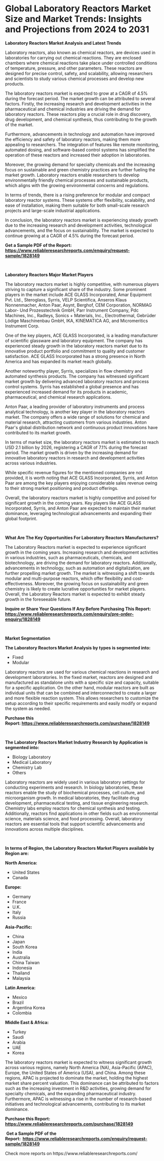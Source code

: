 <p><h1>Global Laboratory Reactors Market Size and Market Trends: Insights and Projections from 2024 to 2031</h1></p><p><strong>Laboratory Reactors Market Analysis and Latest Trends</strong></p>
<p><p>Laboratory reactors, also known as chemical reactors, are devices used in laboratories for carrying out chemical reactions. They are enclosed chambers where chemical reactions take place under controlled conditions of temperature, pressure, and other parameters. These reactors are designed for precise control, safety, and scalability, allowing researchers and scientists to study various chemical processes and develop new products.</p><p>The laboratory reactors market is expected to grow at a CAGR of 4.5% during the forecast period. The market growth can be attributed to several factors. Firstly, the increasing research and development activities in the pharmaceutical and chemical industries are driving the demand for laboratory reactors. These reactors play a crucial role in drug discovery, drug development, and chemical synthesis, thus contributing to the growth of the market.</p><p>Furthermore, advancements in technology and automation have improved the efficiency and safety of laboratory reactors, making them more appealing to researchers. The integration of features like remote monitoring, automated dosing, and software-based control systems has simplified the operation of these reactors and increased their adoption in laboratories.</p><p>Moreover, the growing demand for specialty chemicals and the increasing focus on sustainable and green chemistry practices are further fueling the market growth. Laboratory reactors enable researchers to develop environmentally friendly chemical processes and sustainable products, which aligns with the growing environmental concerns and regulations.</p><p>In terms of trends, there is a rising preference for modular and compact laboratory reactor systems. These systems offer flexibility, scalability, and ease of installation, making them suitable for both small-scale research projects and large-scale industrial applications.</p><p>In conclusion, the laboratory reactors market is experiencing steady growth due to the increasing research and development activities, technological advancements, and the focus on sustainability. The market is expected to continue growing at a CAGR of 4.5% during the forecast period.</p></p>
<p><strong>Get a Sample PDF of the Report:&nbsp; <a href="https://www.reliableresearchreports.com/enquiry/request-sample/1828149">https://www.reliableresearchreports.com/enquiry/request-sample/1828149</a></strong></p>
<p>&nbsp;</p>
<p><strong>Laboratory Reactors Major Market Players</strong></p>
<p><p>The laboratory reactors market is highly competitive, with numerous players striving to capture a significant share of the industry. Some prominent players in the market include ACE GLASS Incorporated, Amar Equipment Pvt. Ltd., Steroglass, Syrris, VELP Scientifica, Anseros Klaus Nonnenmacher, Anton Paar, Asynt, Berghof, CEM Corporation, NORMAG Labor- Und Prozesstechnik GmbH, Parr Instrument Company, Pdc Machines, Inc., Radleys, Sonics + Materials, Inc., Electrothermal, Gebrüder Lödige Maschinenbau GmbH, IKA, KINEMATICA AG, and Micromeritics Instrument Corp.</p><p>One of the key players, ACE GLASS Incorporated, is a leading manufacturer of scientific glassware and laboratory equipment. The company has experienced steady growth in the laboratory reactors market due to its innovative product portfolio and commitment to quality and customer satisfaction. ACE GLASS Incorporated has a strong presence in North America and has expanded its market reach globally.</p><p>Another noteworthy player, Syrris, specializes in flow chemistry and automated synthesis products. The company has witnessed significant market growth by delivering advanced laboratory reactors and process control systems. Syrris has established a global presence and has experienced increased demand for its products in academic, pharmaceutical, and chemical research applications.</p><p>Anton Paar, a leading provider of laboratory instruments and process analytical technology, is another key player in the laboratory reactors market. The company offers a wide range of solutions for chemical and material research, attracting customers from various industries. Anton Paar's global distribution network and continuous product innovations have contributed to its market growth.</p><p>In terms of market size, the laboratory reactors market is estimated to reach USD 2.1 billion by 2026, registering a CAGR of 7.1% during the forecast period. The market growth is driven by the increasing demand for innovative laboratory reactors in research and development activities across various industries.</p><p>While specific revenue figures for the mentioned companies are not provided, it is worth noting that ACE GLASS Incorporated, Syrris, and Anton Paar are among the key players enjoying considerable sales revenue owing to their strong market positioning and product offerings.</p><p>Overall, the laboratory reactors market is highly competitive and poised for significant growth in the coming years. Key players like ACE GLASS Incorporated, Syrris, and Anton Paar are expected to maintain their market dominance, leveraging technological advancements and expanding their global footprint.</p></p>
<p>&nbsp;</p>
<p><strong>What Are The Key Opportunities For Laboratory Reactors Manufacturers?</strong></p>
<p><p>The Laboratory Reactors market is expected to experience significant growth in the coming years. Increasing research and development activities in various industries, such as pharmaceuticals, chemicals, and biotechnology, are driving the demand for laboratory reactors. Additionally, advancements in technology, such as automation and digitalization, are further propelling market growth. The market is witnessing a shift towards modular and multi-purpose reactors, which offer flexibility and cost-effectiveness. Moreover, the growing focus on sustainability and green chemistry is likely to create lucrative opportunities for market players. Overall, the Laboratory Reactors market is expected to exhibit steady growth in the foreseeable future.</p></p>
<p><strong>Inquire or Share Your Questions If Any Before Purchasing This Report: <a href="https://www.reliableresearchreports.com/enquiry/pre-order-enquiry/1828149">https://www.reliableresearchreports.com/enquiry/pre-order-enquiry/1828149</a></strong></p>
<p>&nbsp;</p>
<p><strong>Market Segmentation</strong></p>
<p><strong>The Laboratory Reactors Market Analysis by types is segmented into:</strong></p>
<p><ul><li>Fixed</li><li>Modular</li></ul></p>
<p><p>Laboratory reactors are used for various chemical reactions in research and development laboratories. In the fixed market, reactors are designed and manufactured as standalone units with a specific size and capacity, suitable for a specific application. On the other hand, modular reactors are built as individual units that can be combined and interconnected to create a larger and more flexible reaction system. This allows researchers to customize the setup according to their specific requirements and easily modify or expand the system as needed.</p></p>
<p><strong>Purchase this Report:&nbsp;<a href="https://www.reliableresearchreports.com/purchase/1828149">https://www.reliableresearchreports.com/purchase/1828149</a></strong></p>
<p>&nbsp;</p>
<p><strong>The Laboratory Reactors Market Industry Research by Application is segmented into:</strong></p>
<p><ul><li>Biology Laboratory</li><li>Medical Laboratory</li><li>Chemistry Lab</li><li>Others</li></ul></p>
<p><p>Laboratory reactors are widely used in various laboratory settings for conducting experiments and research. In biology laboratories, these reactors enable the study of biochemical processes, cell culture, and microorganism growth. In medical laboratories, they facilitate drug development, pharmaceutical testing, and tissue engineering research. Chemistry labs employ reactors for chemical synthesis and testing. Additionally, reactors find applications in other fields such as environmental science, materials science, and food processing. Overall, laboratory reactors are essential tools that support scientific advancements and innovations across multiple disciplines.</p></p>
<p>&nbsp;</p>
<p><strong>In terms of Region, the Laboratory Reactors Market Players available by Region are:</strong></p>
<p>
    <p> <strong> North America: </strong>
        <ul>
            <li>United States</li>
            <li>Canada</li>
        </ul>
        </p> 
    <p> <strong> Europe: </strong>
        <ul>
            <li>Germany</li>
            <li>France</li>
            <li>U.K.</li>
            <li>Italy</li>
            <li>Russia</li>
        </ul>
        </p> 
    <p> <strong> Asia-Pacific: </strong>
        <ul>
            <li>China</li>
            <li>Japan</li>
            <li>South Korea</li>
            <li>India</li>
            <li>Australia</li>
            <li>China Taiwan</li>
            <li>Indonesia</li>
            <li>Thailand</li>
            <li>Malaysia</li>
        </ul>
        </p> 
    <p> <strong> Latin America: </strong>
        <ul>
            <li>Mexico</li>
            <li>Brazil</li>
            <li>Argentina Korea</li>
            <li>Colombia</li>
        </ul>
        </p> 
    <p> <strong> Middle East & Africa: </strong>
        <ul>
            <li>Turkey</li>
            <li>Saudi</li>
            <li>Arabia</li>
            <li>UAE</li>
            <li>Korea</li>
        </ul>
    </p>
    </p>
<p><p>The laboratory reactors market is expected to witness significant growth across various regions, namely North America (NA), Asia-Pacific (APAC), Europe, the United States of America (USA), and China. Among these regions, APAC is projected to dominate the market, holding the highest market share percent valuation. This dominance can be attributed to factors such as the increasing investment in R&D activities, growing demand for specialty chemicals, and the expanding pharmaceutical industry. Furthermore, APAC is witnessing a rise in the number of research-based initiatives and technological advancements, contributing to its market dominance.</p></p>
<p><strong>Purchase this Report: <a href="https://www.reliableresearchreports.com/purchase/1828149">https://www.reliableresearchreports.com/purchase/1828149</a></strong></p>
<p>&nbsp;<strong>Get a Sample PDF of the Report:&nbsp;&nbsp;<a href="https://www.reliableresearchreports.com/enquiry/request-sample/1828149">https://www.reliableresearchreports.com/enquiry/request-sample/1828149</a></strong></p>
<p><strong></strong></p>
<p>Check more reports on https://www.reliableresearchreports.com/</p>